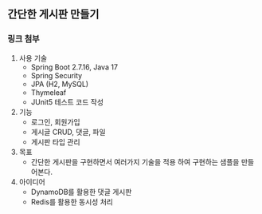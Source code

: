 ## 간단한 게시판 만들기

### 링크 첨부

1. 사용 기술
    * Spring Boot 2.7.16, Java 17
    * Spring Security
    * JPA (H2, MySQL)
    * Thymeleaf
    * JUnit5 테스트 코드 작성
2. 기능
   * 로그인, 회원가입
   * 게시글 CRUD, 댓글, 파일
   * 게시판 타입 관리
3. 목표
   * 간단한 게시판을 구현하면서 여러가지 기술을 적용 하여 구현하는 샘플을 만들어본다. 
4. 아이디어
   * DynamoDB를 활용한 댓글 게시판
   * Redis를 활용한 동시성 처리
   